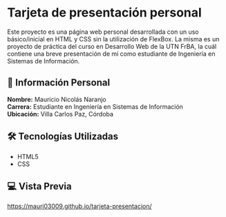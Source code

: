 # Tarjeta de presentación personal

Este proyecto es una página web personal desarrollada con un uso básico/inicial en HTML y CSS sin la utilización de FlexBox. La misma es un proyecto de práctica del curso en Desarrollo Web de la UTN FrBA, la cuál contiene una breve presentación de mí como estudiante de Ingeniería en Sistemas de Información.

## 📌 Información Personal

**Nombre:** Mauricio Nicolás Naranjo  
**Carrera:** Estudiante en Ingeniería en Sistemas de Información  
**Ubicación:** Villa Carlos Paz, Córdoba

## 🛠 Tecnologías Utilizadas

- HTML5
- CSS

## 💻 Vista Previa

https://mauri03009.github.io/tarjeta-presentacion/
